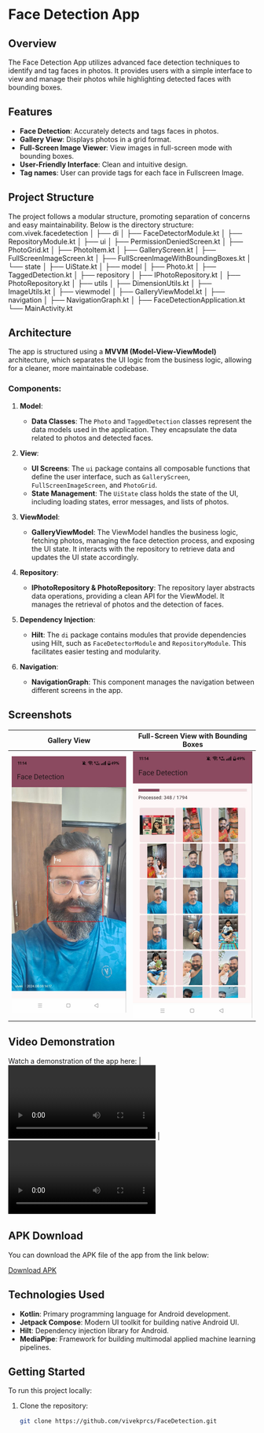 
# Face Detection App
## Overview

The Face Detection App utilizes advanced face detection techniques to identify and tag faces in photos.
It provides users with a simple interface to view and manage their photos while highlighting detected faces with bounding boxes.

## Features

- **Face Detection**: Accurately detects and tags faces in photos.
- **Gallery View**: Displays photos in a grid format.
- **Full-Screen Image Viewer**: View images in full-screen mode with bounding boxes.
- **User-Friendly Interface**: Clean and intuitive design.
- **Tag names**: User can provide tags for each face in Fullscreen Image.

## Project Structure

The project follows a modular structure, promoting separation of concerns and easy maintainability. Below is the directory structure:
com.vivek.facedetection │ ├── di │ ├── FaceDetectorModule.kt │ ├── RepositoryModule.kt │ 
├── ui │ ├── PermissionDeniedScreen.kt │ ├── PhotoGrid.kt │ ├── PhotoItem.kt │ ├── GalleryScreen.kt │ ├── FullScreenImageScreen.kt │ ├── FullScreenImageWithBoundingBoxes.kt │ └── state │ ├── UiState.kt │ 
├── model │ ├── Photo.kt │ ├── TaggedDetection.kt │ 
├── repository │ ├── IPhotoRepository.kt │ ├── PhotoRepository.kt  │ 
├── utils │ ├── DimensionUtils.kt │ ├── ImageUtils.kt │ 
├── viewmodel │ ├── GalleryViewModel.kt │ 
├── navigation │ ├── NavigationGraph.kt │ 
├── FaceDetectionApplication.kt └── MainActivity.kt

## Architecture

The app is structured using a **MVVM (Model-View-ViewModel)** architecture, which separates the UI logic from the business logic, allowing for a cleaner, more maintainable codebase.

### Components:

1. **Model**:
    - **Data Classes**: The `Photo` and `TaggedDetection` classes represent the data models used in the application. They encapsulate the data related to photos and detected faces.

2. **View**:
    - **UI Screens**: The `ui` package contains all composable functions that define the user interface, such as `GalleryScreen`, `FullScreenImageScreen`, and `PhotoGrid`.
    - **State Management**: The `UiState` class holds the state of the UI, including loading states, error messages, and lists of photos.

3. **ViewModel**:
    - **GalleryViewModel**: The ViewModel handles the business logic, fetching photos, managing the face detection process, and exposing the UI state. It interacts with the repository to retrieve data and updates the UI state accordingly.

4. **Repository**:
    - **IPhotoRepository & PhotoRepository**: The repository layer abstracts data operations, providing a clean API for the ViewModel. It manages the retrieval of photos and the detection of faces.

5. **Dependency Injection**:
    - **Hilt**: The `di` package contains modules that provide dependencies using Hilt, such as `FaceDetectorModule` and `RepositoryModule`. This facilitates easier testing and modularity.

6. **Navigation**:
    - **NavigationGraph**: This component manages the navigation between different screens in the app.

## Screenshots

| Gallery View          | Full-Screen View with Bounding Boxes |
|-----------------------|-------------------------------------|
| ![Gallery](gallery_screenshot.jpg) | ![Full-Screen](fullscreen_screenshot.jpg) |

## Video Demonstration

Watch a demonstration of the app here:
| ![App Video-1 ](video_2024-10-14_11-35-24.mp4) | ![App Video-2](video_2024-10-14_11-35-37.mp4)

## APK Download

You can download the APK file of the app from the link below:

[Download APK]([path/to/your/app.apk](https://drive.google.com/file/d/1GacIAsz-T3p-JGJt73fnz8iy5hpgBg53/view?usp=sharing))

## Technologies Used

- **Kotlin**: Primary programming language for Android development.
- **Jetpack Compose**: Modern UI toolkit for building native Android UI.
- **Hilt**: Dependency injection library for Android.
- **MediaPipe**: Framework for building multimodal applied machine learning pipelines.

## Getting Started

To run this project locally:

1. Clone the repository:
   ```bash
   git clone https://github.com/vivekprcs/FaceDetection.git
